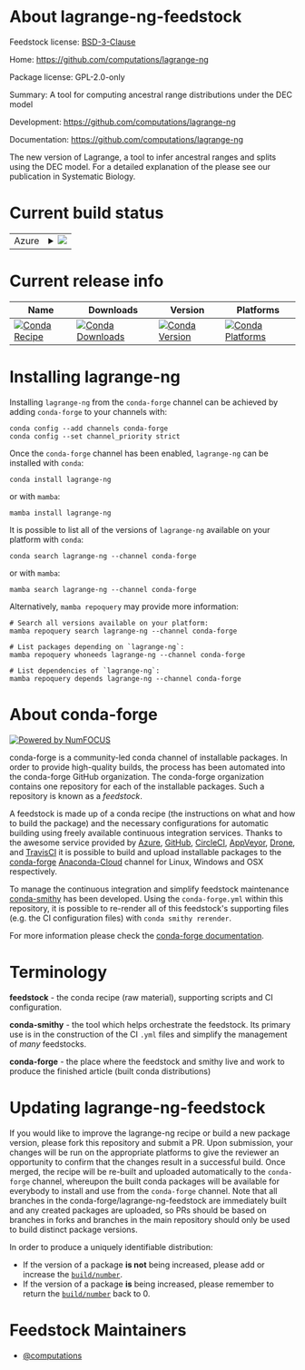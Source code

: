 About lagrange-ng-feedstock
===========================

Feedstock license: [BSD-3-Clause](https://github.com/conda-forge/lagrange-ng-feedstock/blob/main/LICENSE.txt)

Home: https://github.com/computations/lagrange-ng

Package license: GPL-2.0-only

Summary: A tool for computing ancestral range distributions under the DEC model

Development: https://github.com/computations/lagrange-ng

Documentation: https://github.com/computations/lagrange-ng

The new version of Lagrange, a tool to infer ancestral ranges and splits
using the DEC model. For a detailed explanation of the please see our
publication in Systematic Biology.


Current build status
====================


<table>
    
  <tr>
    <td>Azure</td>
    <td>
      <details>
        <summary>
          <a href="https://dev.azure.com/conda-forge/feedstock-builds/_build/latest?definitionId=20362&branchName=main">
            <img src="https://dev.azure.com/conda-forge/feedstock-builds/_apis/build/status/lagrange-ng-feedstock?branchName=main">
          </a>
        </summary>
        <table>
          <thead><tr><th>Variant</th><th>Status</th></tr></thead>
          <tbody><tr>
              <td>linux_64</td>
              <td>
                <a href="https://dev.azure.com/conda-forge/feedstock-builds/_build/latest?definitionId=20362&branchName=main">
                  <img src="https://dev.azure.com/conda-forge/feedstock-builds/_apis/build/status/lagrange-ng-feedstock?branchName=main&jobName=linux&configuration=linux%20linux_64_" alt="variant">
                </a>
              </td>
            </tr><tr>
              <td>osx_64</td>
              <td>
                <a href="https://dev.azure.com/conda-forge/feedstock-builds/_build/latest?definitionId=20362&branchName=main">
                  <img src="https://dev.azure.com/conda-forge/feedstock-builds/_apis/build/status/lagrange-ng-feedstock?branchName=main&jobName=osx&configuration=osx%20osx_64_" alt="variant">
                </a>
              </td>
            </tr>
          </tbody>
        </table>
      </details>
    </td>
  </tr>
</table>

Current release info
====================

| Name | Downloads | Version | Platforms |
| --- | --- | --- | --- |
| [![Conda Recipe](https://img.shields.io/badge/recipe-lagrange--ng-green.svg)](https://anaconda.org/conda-forge/lagrange-ng) | [![Conda Downloads](https://img.shields.io/conda/dn/conda-forge/lagrange-ng.svg)](https://anaconda.org/conda-forge/lagrange-ng) | [![Conda Version](https://img.shields.io/conda/vn/conda-forge/lagrange-ng.svg)](https://anaconda.org/conda-forge/lagrange-ng) | [![Conda Platforms](https://img.shields.io/conda/pn/conda-forge/lagrange-ng.svg)](https://anaconda.org/conda-forge/lagrange-ng) |

Installing lagrange-ng
======================

Installing `lagrange-ng` from the `conda-forge` channel can be achieved by adding `conda-forge` to your channels with:

```
conda config --add channels conda-forge
conda config --set channel_priority strict
```

Once the `conda-forge` channel has been enabled, `lagrange-ng` can be installed with `conda`:

```
conda install lagrange-ng
```

or with `mamba`:

```
mamba install lagrange-ng
```

It is possible to list all of the versions of `lagrange-ng` available on your platform with `conda`:

```
conda search lagrange-ng --channel conda-forge
```

or with `mamba`:

```
mamba search lagrange-ng --channel conda-forge
```

Alternatively, `mamba repoquery` may provide more information:

```
# Search all versions available on your platform:
mamba repoquery search lagrange-ng --channel conda-forge

# List packages depending on `lagrange-ng`:
mamba repoquery whoneeds lagrange-ng --channel conda-forge

# List dependencies of `lagrange-ng`:
mamba repoquery depends lagrange-ng --channel conda-forge
```


About conda-forge
=================

[![Powered by
NumFOCUS](https://img.shields.io/badge/powered%20by-NumFOCUS-orange.svg?style=flat&colorA=E1523D&colorB=007D8A)](https://numfocus.org)

conda-forge is a community-led conda channel of installable packages.
In order to provide high-quality builds, the process has been automated into the
conda-forge GitHub organization. The conda-forge organization contains one repository
for each of the installable packages. Such a repository is known as a *feedstock*.

A feedstock is made up of a conda recipe (the instructions on what and how to build
the package) and the necessary configurations for automatic building using freely
available continuous integration services. Thanks to the awesome service provided by
[Azure](https://azure.microsoft.com/en-us/services/devops/), [GitHub](https://github.com/),
[CircleCI](https://circleci.com/), [AppVeyor](https://www.appveyor.com/),
[Drone](https://cloud.drone.io/welcome), and [TravisCI](https://travis-ci.com/)
it is possible to build and upload installable packages to the
[conda-forge](https://anaconda.org/conda-forge) [Anaconda-Cloud](https://anaconda.org/)
channel for Linux, Windows and OSX respectively.

To manage the continuous integration and simplify feedstock maintenance
[conda-smithy](https://github.com/conda-forge/conda-smithy) has been developed.
Using the ``conda-forge.yml`` within this repository, it is possible to re-render all of
this feedstock's supporting files (e.g. the CI configuration files) with ``conda smithy rerender``.

For more information please check the [conda-forge documentation](https://conda-forge.org/docs/).

Terminology
===========

**feedstock** - the conda recipe (raw material), supporting scripts and CI configuration.

**conda-smithy** - the tool which helps orchestrate the feedstock.
                   Its primary use is in the construction of the CI ``.yml`` files
                   and simplify the management of *many* feedstocks.

**conda-forge** - the place where the feedstock and smithy live and work to
                  produce the finished article (built conda distributions)


Updating lagrange-ng-feedstock
==============================

If you would like to improve the lagrange-ng recipe or build a new
package version, please fork this repository and submit a PR. Upon submission,
your changes will be run on the appropriate platforms to give the reviewer an
opportunity to confirm that the changes result in a successful build. Once
merged, the recipe will be re-built and uploaded automatically to the
`conda-forge` channel, whereupon the built conda packages will be available for
everybody to install and use from the `conda-forge` channel.
Note that all branches in the conda-forge/lagrange-ng-feedstock are
immediately built and any created packages are uploaded, so PRs should be based
on branches in forks and branches in the main repository should only be used to
build distinct package versions.

In order to produce a uniquely identifiable distribution:
 * If the version of a package **is not** being increased, please add or increase
   the [``build/number``](https://docs.conda.io/projects/conda-build/en/latest/resources/define-metadata.html#build-number-and-string).
 * If the version of a package **is** being increased, please remember to return
   the [``build/number``](https://docs.conda.io/projects/conda-build/en/latest/resources/define-metadata.html#build-number-and-string)
   back to 0.

Feedstock Maintainers
=====================

* [@computations](https://github.com/computations/)

